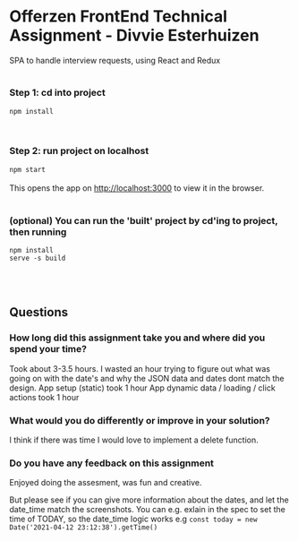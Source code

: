 # Offerzen FrontEnd Technical Assignment - Divvie Esterhuizen

SPA to handle interview requests, using React and Redux

#

### Step 1: cd into project

`npm install`

<br>

### Step 2: run project on localhost

`npm start`  
<br>
This opens the app on [http://localhost:3000](http://localhost:3000) to view it in the browser.
<br>
<br>

### (optional) You can run the 'built' project by cd'ing to project, then running

`npm install`
<br>
`serve -s build`

<br>
<br>

## Questions

### How long did this assignment take you and where did you spend your time?

Took about 3-3.5 hours. I wasted an hour trying to figure out what was going on with the date's and why the JSON data and dates dont match the design.
App setup (static) took 1 hour
App dynamic data / loading / click actions took 1 hour

### What would you do differently or improve in your solution?

I think if there was time I would love to implement a delete function.

### Do you have any feedback on this assignment

Enjoyed doing the assesment, was fun and creative.

But please see if you can give more information about the dates, and let the date_time match the screenshots. You can e.g. exlain in the spec to set the time of TODAY, so the date_time logic works e.g `const today = new Date('2021-04-12 23:12:38').getTime()`
